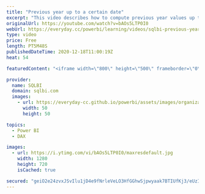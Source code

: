 ```yaml
---
title: "Previous year up to a certain date"
excerpt: "This video describes how to compute previous year values up to a certain date in DAX and Power BI. This technique is useful in case the data is presenting incomplete months or years. Article and download: https://sql.bi/352723?aff=yt  How to learn DAX: https://www.sqlbi.com/guides/dax/?aff=yt The definitive"
originalUrl: https://youtube.com/watch?v=bAOs5LTP0I0
webUrl: https://everyday.cc/powerbi/learning/videos/sqlbi-previous-year-up-to-a-certain-date/
type: video
price: Free
length: PT5M48S
publishedDateTime: 2020-12-18T11:00:19Z
heat: 54

featuredContent: "<iframe width=\"800\" height=\"500\" frameborder=\"0\" src=\"https://www.youtube.com/embed/bAOs5LTP0I0\" allow=\"accelerometer; autoplay; encrypted-media; gyroscope; picture-in-picture\" allowfullscreen></iframe>"

provider:
  name: SQLBI
  domain: sqlbi.com
  images:
    - url: https://everyday-cc.github.io/powerbi/assets/images/organizations/sqlbi.com-50x50.jpg
      width: 50
      height: 50

topics:
  - Power BI
  - DAX

images:
  - url: https://i.ytimg.com/vi/bAOs5LTP0I0/maxresdefault.jpg
    width: 1280
    height: 720
    isCached: true

secured: "geiO2e24zvxJSvIlu1jD4e9fNrleVeLO3HfGGhwSjpwyaak7BTIUfKj3/eUzI6lqNVwGaZGvlYledAgTFRPLoiYVUWV09eGmiKbl+heBHKbXXrr2KKVCc6y8vsq4NOMEKj7B2Gi4DX5UlNenwW09p5dJOiOI/WMxVkMsLFSunZB3b8nGBqahLtCqElzcrYIkhIJU60c2wwWQooT/pONJktJnP+7o/JgDmWJSmIZAHW/ax3ib9MXkJqPo2myAUQBUFfUcLoLbG8JXTZEmHQ7IlF4gv9AU+5bTjJnaqUjR/AeZyDxYi5PjVYpNiLwsXPGKFFcFs2LRtMOfPZDKLCJFlnQC/aqa1+40v0FQTlq/8v5brGCq/iX69ln/bQkghRemXFP+I+8yk3zRjOsVEc6NVFTCwgNWYciHcOTA///RpGk=;BINgKwpRzLJyZahUA5JX+w=="
---
```


